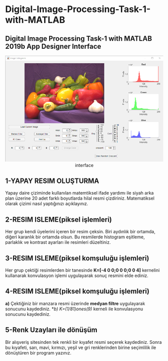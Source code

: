# Digital-Image-Processing-Task-1-with-MATLAB
## Digital Image Processing Task-1 with MATLAB 2019b App Designer Interface

<p align="center">

  <img src="https://github.com/mguludag/Digital-Image-Processing-Task-1-with-MATLAB/blob/master/2019-11-24_023846.png?raw=true">
  interface

</p>



## 1-YAPAY RESIM OLUŞTURMA
Yapay daire çiziminde kullanılan matemtiksel ifade yardımı ile siyah arka plan üzerine 20 adet farklı boyutlarda hilal resmi çizdiriniz. Matematiksel olarak çizimi nasıl yaptığınızı açıklayınız.

## 2-RESIM ISLEME(piksel işlemleri)
Her grup kendi üyelerini içeren bir resim çeksin. Biri aydınlık bir ortamda, diğeri karanlık bir ortamda olsun. Bu resmilerde histogram eşitleme, parlaklık ve kontrast ayarları ile resimleri düzeltiniz. 

## 3-RESIM ISLEME(piksel komşuluğu işlemleri)
Her grup çektiği resimlerden bir tanesinde **K=[-4 0 0;0 0 0;0 0 4]** kernelini kullanarak konvulasyon işlemi uygulayarak sonuç resmini elde ediniz.
## 4-RESIM ISLEME(piksel komşuluğu işlemleri)
**a)** Çektiğiniz bir manzara resmi üzerinde **medyan filtre** uygulayarak sonucunu kaydediniz. 
**b) K=(1/81)*ones(9)** kerneli ile konvulasyonu sonucunu kaydediniz. 

## 5-Renk Uzayları ile dönüşüm 
Bir alışveriş sitesinden tek renkli bir kıyafet resmi seçerek kaydediniz. Sonra bu kıyafeti, sarı, mavi, kırmızı, yeşil ve gri renklerinden birine seçimlilik ile dönüştüren bir program yazınız.
